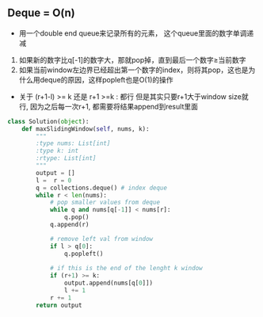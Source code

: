 ## Deque = O(n)
- 用一个double end queue来记录所有的元素， 这个queue里面的数字单调递减
1. 如果新的数字比q\[-1\]的数字大，那就pop掉，直到最后一个数字$\geq$当前数字
2. 如果当前window左边界已经超出第一个数字的index，则将其pop，这也是为什么用deque的原因，这样popleft也是O(1)的操作

- 关于 (r+1-l) >= k 还是 r+1 >=k : 都行
	但是其实只要r+1大于window size就行, 因为之后每一次r+1, 都需要将结果append到result里面

```python
class Solution(object):
    def maxSlidingWindow(self, nums, k):
        """
        :type nums: List[int]
        :type k: int
        :rtype: List[int]
        """
        output = []
        l =  r = 0
        q = collections.deque() # index deque
        while r < len(nums):
            # pop smaller values from deque
            while q and nums[q[-1]] < nums[r]:
                q.pop()
            q.append(r)

            # remove left val from window
            if l > q[0]:
                q.popleft()
            
            # if this is the end of the lenght k window
            if (r+1) >= k:
                output.append(nums[q[0]])
                l += 1 
            r += 1
        return output
```